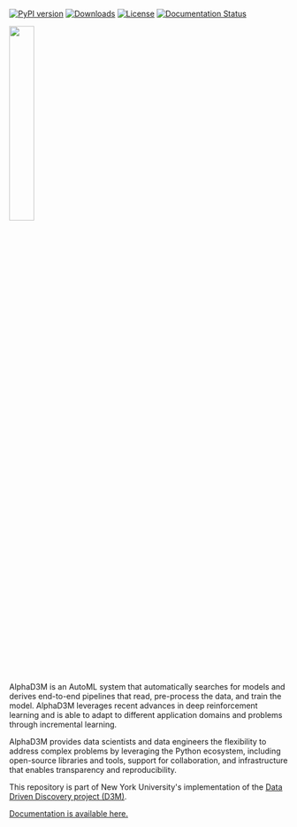 [![PyPI version](https://badge.fury.io/py/alphad3m.svg)](https://badge.fury.io/py/alphad3m)
[![Downloads](https://static.pepy.tech/badge/alphad3m)](https://pepy.tech/project/alphad3m)
[![License](https://img.shields.io/badge/License-Apache%202.0-blue.svg)](https://opensource.org/licenses/Apache-2.0)
[![Documentation Status](https://readthedocs.org/projects/alphad3m/badge/?version=latest)](https://alphad3m.readthedocs.io/en/latest/?badge=latest)

<img src="https://gitlab.com/ViDA-NYU/d3m/alphad3m/-/raw/devel/AlphaD3M_logo.png" width=30%>


AlphaD3M is an AutoML system that automatically searches for models and derives end-to-end pipelines that read, 
pre-process the data, and train the model. AlphaD3M leverages recent advances in deep reinforcement learning and is 
able to adapt to different application domains and problems through incremental learning.

AlphaD3M provides data scientists and data engineers the flexibility to address complex problems by leveraging the 
Python ecosystem, including open-source libraries and tools, support for collaboration, and infrastructure that enables 
transparency and reproducibility. 

This repository is part of New York University's implementation of the 
[Data Driven Discovery project (D3M)](https://datadrivendiscovery.org/).

[Documentation is available here.](https://alphad3m.readthedocs.io/)
